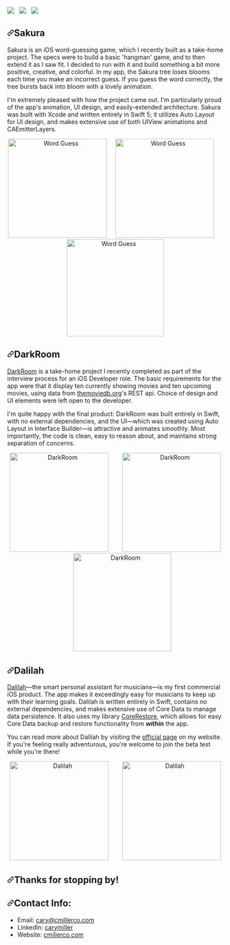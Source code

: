 <div data-target="readme-toc.content" class="Box-body px-5 pb-5">
          <article class="markdown-body entry-content container-lg" itemprop="text"><p><a href="https://cmillerco.com/resume/iOS-Dev-Cary-Miller.pdf" rel="nofollow"><img src="https://camo.githubusercontent.com/88624a29b2bea1850c7111c6345119b7d16ee04a9b447c2bda6b1cd178599c7e/68747470733a2f2f696d672e736869656c64732e696f2f62616467652f446f776e6c6f61642d526573756d652d6666363962342e7376673f7374796c653d666f722d7468652d6261646765266c6f676f3d636f646569676e69746572266c6f676f436f6c6f723d7768697465" data-canonical-src="https://img.shields.io/badge/Download-Resume-ff69b4.svg?style=for-the-badge&amp;logo=codeigniter&amp;logoColor=white" style="max-width:100%;"></a>&nbsp;&nbsp;&nbsp;<a href="mailto:cary@cmillerco.com"><img src="https://camo.githubusercontent.com/f1a43d1014afaf62fcb47b3fcd35d76768799210aa22210953f5902fe9588453/68747470733a2f2f696d672e736869656c64732e696f2f62616467652f456d61696c2d636172792d3830353664352e7376673f7374796c653d666f722d7468652d6261646765266c6f676f3d6d696e7574656d61696c6572266c6f676f436f6c6f723d7768697465" data-canonical-src="https://img.shields.io/badge/Email-cary-8056d5.svg?style=for-the-badge&amp;logo=minutemailer&amp;logoColor=white" style="max-width:100%;"></a>&nbsp;&nbsp;&nbsp;<a href="https://linkedin.com/in/carymiller" rel="nofollow"><img src="https://camo.githubusercontent.com/648b570faabaf4c87ad259785e124681298d578eed3add9f40053b3e87ab25c1/68747470733a2f2f696d672e736869656c64732e696f2f62616467652f6c696e6b6564696e2d636172794d696c6c65722d627269676874677265656e2e7376673f7374796c653d666f722d7468652d6261646765266c6f676f3d6c696e6b6564696e266c6f676f436f6c6f723d7768697465" data-canonical-src="https://img.shields.io/badge/linkedin-caryMiller-brightgreen.svg?style=for-the-badge&amp;logo=linkedin&amp;logoColor=white" style="max-width:100%;"></a></p>

<h1><a id="user-content-sakura" class="anchor" aria-hidden="true" href="#sakura"><svg class="octicon octicon-link" viewBox="0 0 16 16" version="1.1" width="16" height="16" aria-hidden="true"><path fill-rule="evenodd" d="M7.775 3.275a.75.75 0 001.06 1.06l1.25-1.25a2 2 0 112.83 2.83l-2.5 2.5a2 2 0 01-2.83 0 .75.75 0 00-1.06 1.06 3.5 3.5 0 004.95 0l2.5-2.5a3.5 3.5 0 00-4.95-4.95l-1.25 1.25zm-4.69 9.64a2 2 0 010-2.83l2.5-2.5a2 2 0 012.83 0 .75.75 0 001.06-1.06 3.5 3.5 0 00-4.95 0l-2.5 2.5a3.5 3.5 0 004.95 4.95l1.25-1.25a.75.75 0 00-1.06-1.06l-1.25 1.25a2 2 0 01-2.83 0z"></path></svg></a>Sakura</h1>
<p>Sakura is an iOS word-guessing game, which I recently built as a take-home project. The specs were to build a basic 'hangman' game, and to then extend it as I saw fit. I decided to run with it and build something a bit more positive, creative, and colorful. In my app, the Sakura tree loses blooms each time you make an incorrect guess. If you guess the word correctly, the tree bursts back into bloom with a lovely animation.</p>
<p>I'm extremely pleased with how the project came out. I'm particularly proud of the app's animation, UI design, and easily-extended architecture. Sakura was built with Xcode and written entirely in Swift 5; it utilizes Auto Layout for UI design, and makes extensive use of both UIView animations and CAEmitterLayers.</p>
<p align="center">
<a target="_blank" rel="noopener noreferrer" href="/cmilr/swift-portfolio/blob/dev/images/sakura/sakura-play.png"><img src="/cmilr/swift-portfolio/raw/dev/images/sakura/sakura-play.png" width="230" title="Word Guess" style="max-width:100%;"></a>&nbsp;&nbsp;&nbsp;&nbsp;&nbsp;<a target="_blank" rel="noopener noreferrer" href="/cmilr/swift-portfolio/blob/dev/images/sakura/sakura-win.png"><img src="/cmilr/swift-portfolio/raw/dev/images/sakura/sakura-win.png" width="230" title="Word Guess" style="max-width:100%;"></a>&nbsp;&nbsp;&nbsp;&nbsp;&nbsp;<a target="_blank" rel="noopener noreferrer" href="/cmilr/swift-portfolio/blob/dev/images/sakura/sakura-example.gif"><img src="/cmilr/swift-portfolio/raw/dev/images/sakura/sakura-example.gif" width="226" title="Word Guess" style="max-width:100%;"></a>
</p>
<h1><a id="user-content-darkroom" class="anchor" aria-hidden="true" href="#darkroom"><svg class="octicon octicon-link" viewBox="0 0 16 16" version="1.1" width="16" height="16" aria-hidden="true"><path fill-rule="evenodd" d="M7.775 3.275a.75.75 0 001.06 1.06l1.25-1.25a2 2 0 112.83 2.83l-2.5 2.5a2 2 0 01-2.83 0 .75.75 0 00-1.06 1.06 3.5 3.5 0 004.95 0l2.5-2.5a3.5 3.5 0 00-4.95-4.95l-1.25 1.25zm-4.69 9.64a2 2 0 010-2.83l2.5-2.5a2 2 0 012.83 0 .75.75 0 001.06-1.06 3.5 3.5 0 00-4.95 0l-2.5 2.5a3.5 3.5 0 004.95 4.95l1.25-1.25a.75.75 0 00-1.06-1.06l-1.25 1.25a2 2 0 01-2.83 0z"></path></svg></a>DarkRoom</h1>
<p><a href="https://github.com/cmilr/dark-room">DarkRoom</a> is a take-home project I recently completed as part of the interview process for an iOS Developer role. The basic requirements for the app were that it display ten currently showing movies and ten upcoming movies, using data from <a href="https://www.themoviedb.org/" rel="nofollow">themoviedb.org</a>'s REST api. Choice of design and UI elements were left open to the developer.</p>
<p>I'm quite happy with the final product: DarkRoom was built entirely in Swift, with no external dependencies, and the UI—which was created using Auto Layout in Interface Builder—is attractive and animates smoothly. Most importantly, the code is clean, easy to reason about, and maintains strong separation of concerns.</p>

<p align="center">
<a target="_blank" rel="noopener noreferrer" href="/cmilr/swift-portfolio/blob/dev/images/darkroom/DarkRoomMaster.png"><img src="/cmilr/swift-portfolio/raw/dev/images/darkroom/DarkRoomMaster.png" width="230" title="DarkRoom" style="max-width:100%;"></a>&nbsp;&nbsp;&nbsp;&nbsp;&nbsp;&nbsp;&nbsp;&nbsp;<a target="_blank" rel="noopener noreferrer" href="/cmilr/swift-portfolio/blob/dev/images/darkroom/DarkRoomDetail.png"><img src="/cmilr/swift-portfolio/raw/dev/images/darkroom/DarkRoomDetail.png" width="230" title="DarkRoom" style="max-width:100%;"></a>&nbsp;&nbsp;&nbsp;&nbsp;&nbsp;&nbsp;&nbsp;&nbsp;<a target="_blank" rel="noopener noreferrer" href="/cmilr/swift-portfolio/blob/dev/images/darkroom/Darkroom-demo.gif"><img src="/cmilr/swift-portfolio/raw/dev/images/darkroom/Darkroom-demo.gif" width="228" title="DarkRoom" style="max-width:100%;"></a>
</p>
<h1><a id="user-content-dalilah" class="anchor" aria-hidden="true" href="#dalilah"><svg class="octicon octicon-link" viewBox="0 0 16 16" version="1.1" width="16" height="16" aria-hidden="true"><path fill-rule="evenodd" d="M7.775 3.275a.75.75 0 001.06 1.06l1.25-1.25a2 2 0 112.83 2.83l-2.5 2.5a2 2 0 01-2.83 0 .75.75 0 00-1.06 1.06 3.5 3.5 0 004.95 0l2.5-2.5a3.5 3.5 0 00-4.95-4.95l-1.25 1.25zm-4.69 9.64a2 2 0 010-2.83l2.5-2.5a2 2 0 012.83 0 .75.75 0 001.06-1.06 3.5 3.5 0 00-4.95 0l-2.5 2.5a3.5 3.5 0 004.95 4.95l1.25-1.25a.75.75 0 00-1.06-1.06l-1.25 1.25a2 2 0 01-2.83 0z"></path></svg></a>Dalilah</h1>
<p><a href="https://cmillerco.com/dalilah" rel="nofollow">Dalilah</a>—the smart personal assistant for musicians—is my first commercial iOS product. The app makes it exceedingly easy for musicians to keep up with their learning goals. Dalilah is written entirely in Swift, contains no external dependencies, and makes extensive use of Core Data to manage data persistence. It also uses my library <a href="https://github.com/cmilr/core-restore">CoreRestore</a>, which allows for easy Core Data backup and restore functionality from <em><strong>within</strong></em> the app.</p>
<p>You can read more about Dalilah by visiting the <a href="https://cmillerco.com/dalilah" rel="nofollow">official page</a> on my website. If you're feeling really adventurous, you're welcome to join the beta test while you're there!</p>

<p align="center">
<a target="_blank" rel="noopener noreferrer" href="/cmilr/swift-portfolio/blob/dev/images/dalilah/DalilahMaster.png"><img src="/cmilr/swift-portfolio/raw/dev/images/dalilah/DalilahMaster.png" width="230" title="Dalilah" style="max-width:100%;"></a>&nbsp;&nbsp;&nbsp;&nbsp;&nbsp;&nbsp;&nbsp;&nbsp;<a target="_blank" rel="noopener noreferrer" href="/cmilr/swift-portfolio/blob/dev/images/dalilah/DalilahDetail.png"><img src="/cmilr/swift-portfolio/raw/dev/images/dalilah/DalilahDetail.png" width="230" title="Dalilah" style="max-width:100%;"></a>
</p>


<h2><a id="user-content-thanks-for-stopping-by" class="anchor" aria-hidden="true" href="#thanks-for-stopping-by"><svg class="octicon octicon-link" viewBox="0 0 16 16" version="1.1" width="16" height="16" aria-hidden="true"><path fill-rule="evenodd" d="M7.775 3.275a.75.75 0 001.06 1.06l1.25-1.25a2 2 0 112.83 2.83l-2.5 2.5a2 2 0 01-2.83 0 .75.75 0 00-1.06 1.06 3.5 3.5 0 004.95 0l2.5-2.5a3.5 3.5 0 00-4.95-4.95l-1.25 1.25zm-4.69 9.64a2 2 0 010-2.83l2.5-2.5a2 2 0 012.83 0 .75.75 0 001.06-1.06 3.5 3.5 0 00-4.95 0l-2.5 2.5a3.5 3.5 0 004.95 4.95l1.25-1.25a.75.75 0 00-1.06-1.06l-1.25 1.25a2 2 0 01-2.83 0z"></path></svg></a>Thanks for stopping by!</h2>
<h1><a id="user-content-contact-info" class="anchor" aria-hidden="true" href="#contact-info"><svg class="octicon octicon-link" viewBox="0 0 16 16" version="1.1" width="16" height="16" aria-hidden="true"><path fill-rule="evenodd" d="M7.775 3.275a.75.75 0 001.06 1.06l1.25-1.25a2 2 0 112.83 2.83l-2.5 2.5a2 2 0 01-2.83 0 .75.75 0 00-1.06 1.06 3.5 3.5 0 004.95 0l2.5-2.5a3.5 3.5 0 00-4.95-4.95l-1.25 1.25zm-4.69 9.64a2 2 0 010-2.83l2.5-2.5a2 2 0 012.83 0 .75.75 0 001.06-1.06 3.5 3.5 0 00-4.95 0l-2.5 2.5a3.5 3.5 0 004.95 4.95l1.25-1.25a.75.75 0 00-1.06-1.06l-1.25 1.25a2 2 0 01-2.83 0z"></path></svg></a>Contact Info:</h1>
<ul>
<li>Email: <a href="mailto:cary@cmillerco.com">cary@cmillerco.com</a></li>
<li>LinkedIn: <a href="https://www.linkedin.com/in/carymiller/" rel="nofollow">carymiller</a></li>
<li>Website: <a href="https://cmillerco.com" rel="nofollow">cmillerco.com</a></li>
</ul>
</article>
        </div>
